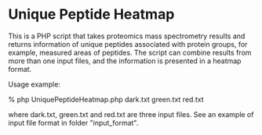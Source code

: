 # Unique Peptide Heatmap

This is a PHP script that takes proteomics mass spectrometry results and returns information of unique peptides associated with protein groups, for example, measured areas of peptides. The script can combine results from more than one input files, and the information is presented in a heatmap format.

Usage example: 

% php UniquePeptideHeatmap.php dark.txt green.txt red.txt

where dark.txt, green.txt and red.txt are three input files. 
See an example of input file format in folder "input_format".


